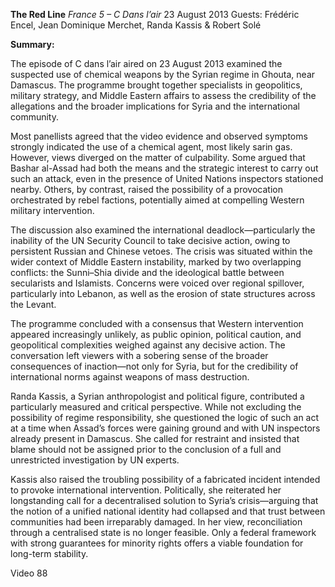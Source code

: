 **The Red Line** _France 5 – C Dans l’air_ 23 August 2013 Guests: Frédéric Encel, Jean Dominique Merchet, Randa Kassis & Robert Solé

**Summary:**

The episode of C dans l’air aired on 23 August 2013 examined the suspected use of chemical weapons by the Syrian regime in Ghouta, near Damascus. The programme brought together specialists in geopolitics, military strategy, and Middle Eastern affairs to assess the credibility of the allegations and the broader implications for Syria and the international community.

Most panellists agreed that the video evidence and observed symptoms strongly indicated the use of a chemical agent, most likely sarin gas. However, views diverged on the matter of culpability. Some argued that Bashar al-Assad had both the means and the strategic interest to carry out such an attack, even in the presence of United Nations inspectors stationed nearby. Others, by contrast, raised the possibility of a provocation orchestrated by rebel factions, potentially aimed at compelling Western military intervention.

The discussion also examined the international deadlock—particularly the inability of the UN Security Council to take decisive action, owing to persistent Russian and Chinese vetoes. The crisis was situated within the wider context of Middle Eastern instability, marked by two overlapping conflicts: the Sunni–Shia divide and the ideological battle between secularists and Islamists. Concerns were voiced over regional spillover, particularly into Lebanon, as well as the erosion of state structures across the Levant.

The programme concluded with a consensus that Western intervention appeared increasingly unlikely, as public opinion, political caution, and geopolitical complexities weighed against any decisive action. The conversation left viewers with a sobering sense of the broader consequences of inaction—not only for Syria, but for the credibility of international norms against weapons of mass destruction.

Randa Kassis, a Syrian anthropologist and political figure, contributed a particularly measured and critical perspective. While not excluding the possibility of regime responsibility, she questioned the logic of such an act at a time when Assad’s forces were gaining ground and with UN inspectors already present in Damascus. She called for restraint and insisted that blame should not be assigned prior to the conclusion of a full and unrestricted investigation by UN experts.

Kassis also raised the troubling possibility of a fabricated incident intended to provoke international intervention. Politically, she reiterated her longstanding call for a decentralised solution to Syria’s crisis—arguing that the notion of a unified national identity had collapsed and that trust between communities had been irreparably damaged. In her view, reconciliation through a centralised state is no longer feasible. Only a federal framework with strong guarantees for minority rights offers a viable foundation for long-term stability.

Video 88